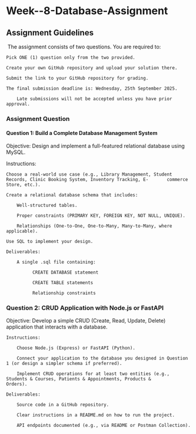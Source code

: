 # Week--8-Database-Assignment

## Assignment Guidelines

 The assignment consists of two questions. You are required to:

    Pick ONE (1) question only from the two provided.
    
    Create your own GitHub repository and upload your solution there.
    
    Submit the link to your GitHub repository for grading.
    
    The final submission deadline is: Wednesday, 25th September 2025.

        Late submissions will not be accepted unless you have prior approval.


### Assignment Question
#### Question 1: Build a Complete Database Management System

Objective:
Design and implement a full-featured relational database using MySQL.

Instructions:

    Choose a real-world use case (e.g., Library Management, Student Records, Clinic Booking System, Inventory Tracking, E-       commerce Store, etc.).
    
    Create a relational database schema that includes:
    
        Well-structured tables.
        
        Proper constraints (PRIMARY KEY, FOREIGN KEY, NOT NULL, UNIQUE).
        
        Relationships (One-to-One, One-to-Many, Many-to-Many, where applicable).
    
    Use SQL to implement your design. 
    
    Deliverables:
    
        A single .sql file containing:
    
              CREATE DATABASE statement
              
              CREATE TABLE statements
              
              Relationship constraints


### Question 2: CRUD Application with Node.js or FastAPI

Objective:
Develop a simple CRUD (Create, Read, Update, Delete) application that interacts with a database.
    
    Instructions:
    
        Choose Node.js (Express) or FastAPI (Python).
        
        Connect your application to the database you designed in Question 1 (or design a simpler schema if preferred).
        
        Implement CRUD operations for at least two entities (e.g., Students & Courses, Patients & Appointments, Products &           Orders).
    
    Deliverables:
    
        Source code in a GitHub repository.
        
        Clear instructions in a README.md on how to run the project.
        
        API endpoints documented (e.g., via README or Postman Collection).

        
